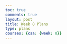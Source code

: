 ```yaml
---
toc: true
comments: true
layout: post
title: Week 8 Plans
type: plans
courses: {csa: {week: 8}}
---
```


